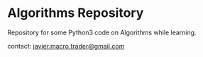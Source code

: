 Algorithms Repository
===========================================================

Repository for some Python3 code on Algorithms while learning.

contact: javier.macro.trader@gmail.com

